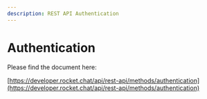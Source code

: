 ```yaml
---
description: REST API Authentication
---
```


# Authentication

Please find the document here: 

[https://developer.rocket.chat/api/rest-api/methods/authentication](https://developer.rocket.chat/api/rest-api/methods/authentication)


